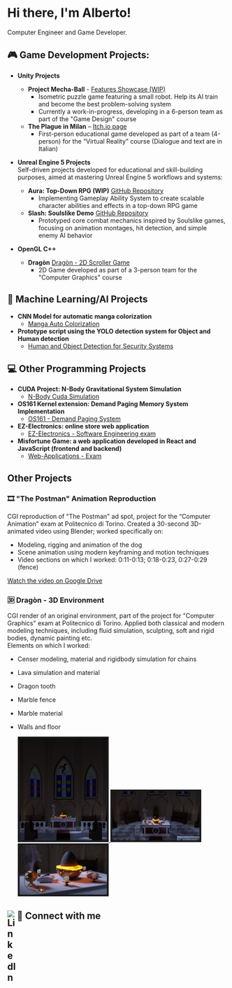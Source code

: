 # Hi there, I'm Alberto!
Computer Engineer and Game Developer.
## 🎮	Game Development Projects:
- <b> Unity Projects </b>
  - **Project Mecha-Ball** - [Features Showcase (WIP)](https://youtu.be/iuCHcIRQems)
      - Isometric puzzle game featuring a small robot. Help its AI train and become the best problem-solving system
      - Currently a work-in-progress, developing in a 6-person team as part of the "Game Design" course
  - **The Plague in Milan** – [Itch.io page](https://giulio-arecco.itch.io/the-plague-in-milan)
      - First-person educational game developed as part of a team (4-person) for the “Virtual Reality” course (Dialogue and text are in Italian)

- <b> Unreal Engine 5 Projects </b>
  <br>Self-driven projects developed for educational and skill-building purposes, aimed at mastering Unreal Engine 5 workflows and systems:
  - **Aura: Top-Down RPG (WIP)** [GitHub Repository](https://github.com/LienoPC/Aura-GameplayAbilitySystem.git)
    - Implementing Gameplay Ability System to create scalable character abilities and effects in a top-down RPG game
  - **Slash: Soulslike Demo** [GitHub Repository](https://github.com/LienoPC/UE5-StartingCourse-SlashProject.git)
    - Prototyped core combat mechanics inspired by Soulslike games, focusing on animation montages, hit detection, and simple enemy AI behavior

- <b> OpenGL C++ </b>
  - **Dragòn** [Dragòn - 2D Scroller Game](https://youtu.be/oxvbj1901CQ)
    - 2D Game developed as part of a 3-person team for the "Computer Graphics" course

## 🤖 Machine Learning/AI Projects
- <b> CNN Model for automatic manga colorization </b>
  - [Manga Auto Colorization](https://github.com/LienoPC/Manga-Auto-Colorization.git)
- <b> Prototype script using the YOLO detection system for Object and Human detection </b>
  - [Human and Object Detection for Security Systems](https://github.com/LienoPC/Human-and-Object-Detection-for-Security-Systems.git)

## 💻 Other Programming Projects
- <b> CUDA Project: N-Body Gravitational System Simulation </b>
  - [N-Body Cuda Simulation](https://github.com/LienoPC/N-BodySimulation.git)
- <b> OS161 Kernel extension: Demand Paging Memory System Implementation </b>
  - [OS161 - Demand Paging System](https://github.com/LienoPC/OS161-DemandPaging.git)
- <b> EZ-Electronics: online store web application </b>
  - [EZ-Electronics - Software Engineering exam](https://github.com/LienoPC/EZ-Electronics)
- <b> Misfortune Game: a web application developed in React and JavaScript (frontend and backend) </b>
  - [Web-Applications - Exam](https://github.com/LienoPC/Web-Application-1-exam.git)

## Other Projects

### 🎞 "The Postman" Animation Reproduction
CGI reproduction of "The Postman" ad spot, project for the “Computer Animation” exam at Politecnico di Torino. Created a 30-second 3D-animated video using Blender; worked specifically on:
- Modeling, rigging and animation of the dog  
- Scene animation using modern keyframing and motion techniques
- Video sections on which I worked: 0:11-0:13; 0:18-0:23, 0:27-0:29 (fence)

[Watch the video on Google Drive](https://drive.google.com/file/d/1nNUjLfxLM2uWLDchs6Co6osewBRVnn9Z)

### 🆛 Dragòn - 3D Environment
CGI render of an original environment, part of the project for "Computer Graphics" exam at Politecnico di Torino. Applied both classical and modern modeling techniques, including fluid simulation, sculpting, soft and rigid bodies, dynamic painting etc.
<br>Elements on which I worked:
- Censer modeling, material and rigidbody simulation for chains
- Lava simulation and material
- Dragon tooth
- Marble fence
- Marble material
- Walls and floor



   <a href="assets/Dragon_Vertical.png" target="_blank">
    <img
      src="assets/Dragon_Vertical.png"
      alt="Vertical view"
      width="200"
      border="4"
      bordercolor="#ccc"
    />
  </a>
  <a href="assets/Dragon_Horizontal.png" target="_blank">
    <img
      src="assets/Dragon_Horizontal.png"
      alt="Horizontal view"
      width="200"
      border="4"
      bordercolor="#ccc"
    />
  </a>
 
  <a href="assets/Dragon_Closeup.png" target="_blank">
    <img
      src="assets/Dragon_Closeup.png"
      alt="Closeup view"
      width="200"
      border="4"
      bordercolor="#ccc"
    />
  </a>


## 🤳 Connect with me [<img align="left" alt="LinkedIn" width="22px" src="https://cdn.jsdelivr.net/npm/simple-icons@v3/icons/linkedin.svg" />][linkedin]

[linkedin]: https://www.linkedin.com/in/alberto-cagnazzo-038202338


